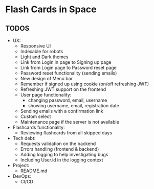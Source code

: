 # Flash Cards in Space

## TODOS

- UX:
  - Responsive UI
  - Indexable for robots
  - Light and Dark themes
  - Link from Login in page to Signing up page
  - Link from Login page to Password reset page
  - Password reset functionality (sending emails)
  - New design of Menu bar
  - Remember if signed up using cookie (on/off refreshing JWT)
  - Refreshing JWT support on the frontend
  - User page functionality: 
    - changing password, email, username
    - showing username, email, registration date
  - Sending emails with a confirmation link
  - Custom select
  - Maintenance page if the server is not available
- Flashcards functionality:
  - Reviewing flashcards from all skipped days
- Tech debt:
  - Requests validation on the backend
  - Errors handling (frontend & backend)
  - Adding logging to help investigating bugs
  - Including User.id in the logging context
- Project:
  - README.md
- DevOps:
  - CI/CD